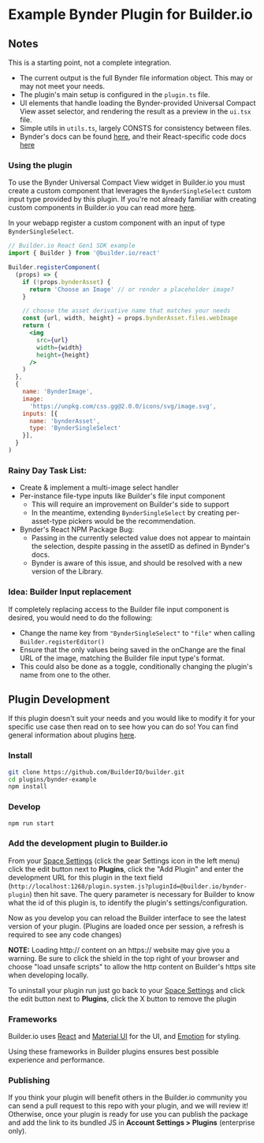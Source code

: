 # Example Bynder Plugin for Builder.io

## Notes
This is a starting point, not a complete integration. 
* The current output is the full Bynder file information object. This may or may not meet your needs.
* The plugin's main setup is configured in the `plugin.ts` file. 
* UI elements that handle loading the Bynder-provided Universal Compact View asset selector, and rendering the result as a preview in the `ui.tsx` file.
* Simple utils in `utils.ts`, largely CONSTS for consistency between files.
* Bynder's docs can be found [here](https://developer-docs.bynder.com/ui-components), and their React-specific code docs [here](https://www.npmjs.com/package/@bynder/compact-view)

### Using the plugin

To use the Bynder Universal Compact View widget in Builder.io you must create a custom component that leverages the `BynderSingleSelect` custom input type provided by this plugin. If you're not already familiar with creating custom components in Builder.io you can read more [here](https://www.builder.io/c/docs/custom-components-setup).

In your webapp register a custom component with an input of type `BynderSingleSelect`.

```jsx
// Builder.io React Gen1 SDK example
import { Builder } from '@builder.io/react'

Builder.registerComponent(
  (props) => {
    if (!props.bynderAsset) {
      return 'Choose an Image' // or render a placeholder image?
    }

    // choose the asset derivative name that matches your needs
    const {url, width, height} = props.bynderAsset.files.webImage
    return (
      <img
        src={url}
        width={width}
        height={height}
      />
    )
  },
  {
    name: 'BynderImage',
    image:
      'https://unpkg.com/css.gg@2.0.0/icons/svg/image.svg',
    inputs: [{ 
      name: 'bynderAsset', 
      type: 'BynderSingleSelect' 
    }],
  }
)
```

### Rainy Day Task List:
* Create & implement a multi-image select handler
* Per-instance file-type inputs like Builder's file input component
  * This will require an improvement on Builder's side to support
  * In the meantime, extending `BynderSingleSelect` by creating per-asset-type pickers would be the recommendation.
* Bynder's React NPM Package Bug:
  * Passing in the currently selected value does not appear to maintain the selection, despite passing in the assetID as defined in Bynder's docs.
  * Bynder is aware of this issue, and should be resolved with a new version of the Library.

### Idea: Builder Input replacement
If completely replacing access to the Builder file input component is desired, you would need to do the following:
* Change the name key from `"BynderSingleSelect"` to `"file"` when calling `Builder.registerEditor()`
* Ensure that the only values being saved in the onChange are the final URL of the image, matching the Builder file input type's format. 
* This could also be done as a toggle, conditionally changing the plugin's name from one to the other.

## Plugin Development

If this plugin doesn't suit your needs and you would like to modify it for your specific use case then read on to see how you can do so! You can find general information about plugins [here](https://www.builder.io/c/docs/plugins-overview).


### Install

```bash
git clone https://github.com/BuilderIO/builder.git
cd plugins/bynder-example
npm install
```

### Develop

```bash
npm run start
```

### Add the development plugin to Builder.io

From your [Space Settings](https://builder.io/account/space) (click the gear Settings icon in the left menu) click the edit button next to **Plugins**, click the "Add Plugin" and enter the development URL for this plugin in the text field (`http://localhost:1268/plugin.system.js?pluginId=@builder.io/bynder-plugin`) then hit save. The query parameter is necessary for Builder to know what the id of this plugin is, to identify the plugin's settings/configuration. 

Now as you develop you can reload the Builder interface to see the latest version of your plugin. (Plugins are loaded once per session, a refresh is required to see any code changes)

**NOTE:** Loading http:// content on an https:// website may give you a warning. Be sure to click the shield in the top right of your browser and choose "load unsafe scripts" to allow the http content on Builder's https site when developing locally.



To uninstall your plugin run just go back to your [Space Settings](https://builder.io/account/space) and click the edit button next to **Plugins**, click the X button to remove the plugin

### Frameworks

Builder.io uses [React](https://github.com/facebook/react) and [Material UI](https://github.com/mui-org/material-ui) for the UI, and [Emotion](https://github.com/emotion-js/emotion) for styling.

Using these frameworks in Builder plugins ensures best possible experience and performance.

### Publishing

If you think your plugin will benefit others in the Builder.io community you can send a pull request to this repo with your plugin, and we will review it! Otherwise, once your plugin is ready for use you can publish the package and add the link to its bundled JS in **Account Settings > Plugins** (enterprise only).


